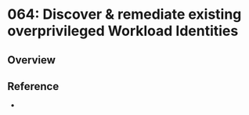 # 064: Discover & remediate existing overprivileged Workload Identities

## Overview



## Reference

* 

